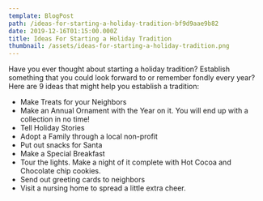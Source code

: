 ```yaml
---
template: BlogPost
path: /ideas-for-starting-a-holiday-tradition-bf9d9aae9b82
date: 2019-12-16T01:15:00.000Z
title: Ideas For Starting a Holiday Tradition
thumbnail: /assets/ideas-for-starting-a-holiday-tradition.png
---
```

<!--StartFragment-->

Have you ever thought about starting a holiday tradition? Establish something that you could look forward to or remember fondly every year? Here are 9 ideas that might help you establish a tradition:

* Make Treats for your Neighbors
* Make an Annual Ornament with the Year on it. You will end up with a collection in no time!
* Tell Holiday Stories
* Adopt a Family through a local non-profit
* Put out snacks for Santa
* Make a Special Breakfast
* Tour the lights. Make a night of it complete with Hot Cocoa and Chocolate chip cookies.
* Send out greeting cards to neighbors
* Visit a nursing home to spread a little extra cheer.

<!--EndFragment-->

